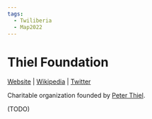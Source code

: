 ```yaml
---
tags:
  - Twiliberia
  - Map2022
---
```

# Thiel Foundation

[Website]() | [Wikipedia]() |  [Twitter]()

Charitable organization founded by [Peter Thiel](../../People/Peter%20Thiel.md).

(TODO)